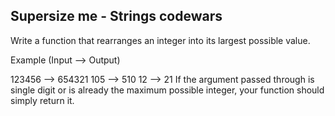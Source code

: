 ## Supersize me - Strings codewars

Write a function that rearranges an integer into its largest possible value.

Example (Input --> Output)

123456 --> 654321
105 --> 510
12 --> 21
If the argument passed through is single digit or is already the maximum possible integer, your function should simply return it.